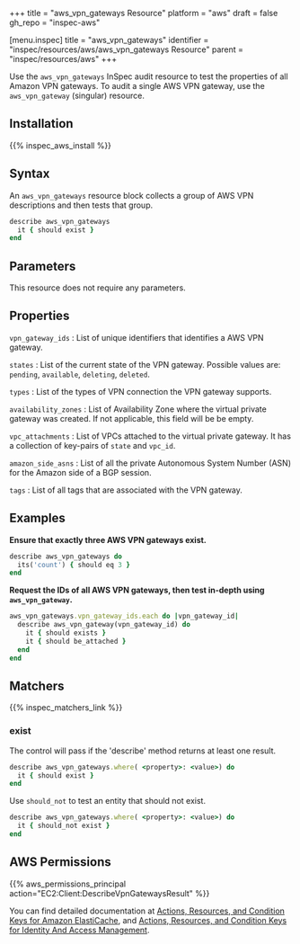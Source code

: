 +++
title = "aws_vpn_gateways Resource"
platform = "aws"
draft = false
gh_repo = "inspec-aws"

[menu.inspec]
title = "aws_vpn_gateways"
identifier = "inspec/resources/aws/aws_vpn_gateways Resource"
parent = "inspec/resources/aws"
+++

Use the `aws_vpn_gateways` InSpec audit resource to test the properties of all Amazon VPN gateways. To audit a single AWS VPN gateway, use the `aws_vpn_gateway` (singular) resource.

## Installation

{{% inspec_aws_install %}}

## Syntax

An `aws_vpn_gateways` resource block collects a group of AWS VPN descriptions and then tests that group.

```ruby
describe aws_vpn_gateways
  it { should exist }
end
```

## Parameters

This resource does not require any parameters.

## Properties

`vpn_gateway_ids`
: List of unique identifiers that identifies a AWS VPN gateway.

`states`
: List of the current state of the VPN gateway. Possible values are: `pending`, `available`, `deleting`, `deleted`.

`types`
: List of the types of VPN connection the VPN gateway supports.

`availability_zones`
: List of Availability Zone where the virtual private gateway was created. If not applicable, this field will be be empty.

`vpc_attachments`
: List of VPCs attached to the virtual private gateway. It has a collection of key-pairs of `state` and `vpc_id`.

`amazon_side_asns`
: List of all the private Autonomous System Number (ASN) for the Amazon side of a BGP session.

`tags`
: List of all tags that are associated with the VPN gateway.

## Examples

**Ensure that exactly three AWS VPN gateways exist.**

```ruby
describe aws_vpn_gateways do
  its('count') { should eq 3 }
end
```

**Request the IDs of all AWS VPN gateways, then test in-depth using `aws_vpn_gateway`.**

```ruby
aws_vpn_gateways.vpn_gateway_ids.each do |vpn_gateway_id|
  describe aws_vpn_gateway(vpn_gateway_id) do
    it { should exists }
    it { should be_attached }
  end
end
```

## Matchers

{{% inspec_matchers_link %}}

### exist

The control will pass if the 'describe' method returns at least one result.

```ruby
describe aws_vpn_gateways.where( <property>: <value>) do
  it { should exist }
end
```

Use `should_not` to test an entity that should not exist.

```ruby
describe aws_vpn_gateways.where( <property>: <value>) do
  it { should_not exist }
end
```

## AWS Permissions

{{% aws_permissions_principal action="EC2:Client:DescribeVpnGatewaysResult" %}}

You can find detailed documentation at [Actions, Resources, and Condition Keys for Amazon ElastiCache](https://docs.amazonaws.cn/en_us/vpc/latest/userguide/vpc-policy-examples.html), and [Actions, Resources, and Condition Keys for Identity And Access Management](https://docs.aws.amazon.com/IAM/latest/UserGuide/list_identityandaccessmanagement.html).
